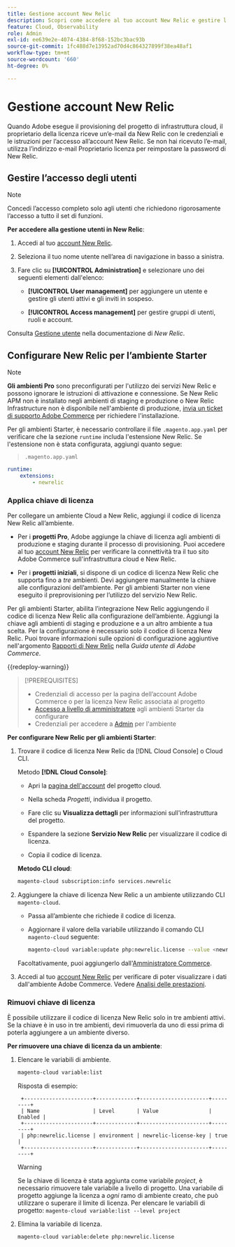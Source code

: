 ```yaml
---
title: Gestione account New Relic
description: Scopri come accedere al tuo account New Relic e gestire l’accesso, le integrazioni e l’utilizzo degli strumenti per il progetto Adobe Commerce on Cloud Infrastructure.
feature: Cloud, Observability
role: Admin
exl-id: ee639e2e-4074-4384-8f68-152bc3bac93b
source-git-commit: 1fc488d7e13952ad70d4c864327899f38ea48af1
workflow-type: tm+mt
source-wordcount: '660'
ht-degree: 0%

---
```


# Gestione account New Relic

Quando Adobe esegue il provisioning del progetto di infrastruttura cloud, il proprietario della licenza riceve un’e-mail da New Relic con le credenziali e le istruzioni per l’accesso all’account New Relic. Se non hai ricevuto l’e-mail, utilizza l’indirizzo e-mail Proprietario licenza per reimpostare la password di New Relic.

## Gestire l’accesso degli utenti

>[!NOTE]
>
>Concedi l’accesso completo solo agli utenti che richiedono rigorosamente l’accesso a tutto il set di funzioni.

**Per accedere alla gestione utenti in New Relic**:

1. Accedi al tuo [account New Relic](https://login.newrelic.com/login).

1. Seleziona il tuo nome utente nell’area di navigazione in basso a sinistra.

1. Fare clic su **[!UICONTROL Administration]** e selezionare uno dei seguenti elementi dall&#39;elenco:

   - **[!UICONTROL User management]** per aggiungere un utente e gestire gli utenti attivi e gli inviti in sospeso.

   - **[!UICONTROL Access management]** per gestire gruppi di utenti, ruoli e account.

Consulta [Gestione utente](https://docs.newrelic.com/docs/accounts/accounts-billing/new-relic-one-user-management/user-management-ui-and-tasks/) nella documentazione di _New Relic_.

## Configurare New Relic per l’ambiente Starter

>[!NOTE]
>
>**Gli ambienti Pro** sono preconfigurati per l&#39;utilizzo dei servizi New Relic e possono ignorare le istruzioni di attivazione e connessione. Se New Relic APM non è installato negli ambienti di staging e produzione o New Relic Infrastructure non è disponibile nell&#39;ambiente di produzione, [invia un ticket di supporto Adobe Commerce](https://experienceleague.adobe.com/docs/commerce-knowledge-base/kb/help-center-guide/magento-help-center-user-guide.html#submit-ticket) per richiedere l&#39;installazione.

Per gli ambienti Starter, è necessario controllare il file `.magento.app.yaml` per verificare che la sezione `runtime` includa l&#39;estensione New Relic. Se l&#39;estensione non è stata configurata, aggiungi quanto segue:

> `.magento.app.yaml`

```yaml
runtime:
    extensions:
        - newrelic
```

### Applica chiave di licenza

Per collegare un ambiente Cloud a New Relic, aggiungi il codice di licenza New Relic all’ambiente.

- Per i **progetti Pro**, Adobe aggiunge la chiave di licenza agli ambienti di produzione e staging durante il processo di provisioning. Puoi accedere al tuo [account New Relic](https://login.newrelic.com/login) per verificare la connettività tra il tuo sito Adobe Commerce sull&#39;infrastruttura cloud e New Relic.

- Per i **progetti iniziali**, si dispone di un codice di licenza New Relic che supporta fino a _tre_ ambienti. Devi aggiungere manualmente la chiave alle configurazioni dell’ambiente. Per gli ambienti Starter non viene eseguito il preprovisioning per l’utilizzo del servizio New Relic.

Per gli ambienti Starter, abilita l’integrazione New Relic aggiungendo il codice di licenza New Relic alla configurazione dell’ambiente. Aggiungi la chiave agli ambienti di staging e produzione e a un altro ambiente a tua scelta. Per la configurazione è necessario solo il codice di licenza New Relic. Puoi trovare informazioni sulle opzioni di configurazione aggiuntive nell&#39;argomento [Rapporti di New Relic](https://experienceleague.adobe.com/docs/commerce-admin/config/general/new-relic-reporting.html) nella _Guida utente di Adobe Commerce_.

{{redeploy-warning}}

>[!PREREQUISITES]
>
>- Credenziali di accesso per la pagina dell’account Adobe Commerce o per la licenza New Relic associata al progetto
>- [Accesso a livello di amministratore](../project/user-access.md) agli ambienti Starter da configurare
>- Credenziali per accedere a [Admin](https://experienceleague.adobe.com/docs/commerce-admin/systems/user-accounts/permissions.html) per l&#39;ambiente

**Per configurare New Relic per gli ambienti Starter**:

1. Trovare il codice di licenza New Relic da [!DNL Cloud Console] o Cloud CLI.

   Metodo **[!DNL Cloud Console]**:

   - Apri la [pagina dell&#39;account](https://accounts.magento.cloud/user) del progetto cloud.

   - Nella scheda _Progetti_, individua il progetto.

   - Fare clic su **Visualizza dettagli** per informazioni sull&#39;infrastruttura del progetto.

   - Espandere la sezione **Servizio New Relic** per visualizzare il codice di licenza.

   - Copia il codice di licenza.

   **Metodo CLI cloud**:

   ```bash
   magento-cloud subscription:info services.newrelic
   ```

1. Aggiungere la chiave di licenza New Relic a un ambiente utilizzando CLI `magento-cloud`.

   - Passa all’ambiente che richiede il codice di licenza.
   - Aggiornare il valore della variabile utilizzando il comando CLI `magento-cloud` seguente:

     ```bash
     magento-cloud variable:update php:newrelic.license --value <newrelic-license-key>
     ```

   Facoltativamente, puoi aggiungerlo dall&#39;[Amministratore Commerce](https://experienceleague.adobe.com/docs/commerce-admin/start/reporting/new-relic-reporting.html#step-3%3A-configure-your-store).

1. Accedi al tuo [account New Relic](https://login.newrelic.com/login) per verificare di poter visualizzare i dati dall&#39;ambiente Adobe Commerce. Vedere [Analisi delle prestazioni](investigate-performance.md).

### Rimuovi chiave di licenza

È possibile utilizzare il codice di licenza New Relic solo in tre ambienti attivi. Se la chiave è in uso in tre ambienti, devi rimuoverla da uno di essi prima di poterla aggiungere a un ambiente diverso.

**Per rimuovere una chiave di licenza da un ambiente**:

1. Elencare le variabili di ambiente.

   ```bash
   magento-cloud variable:list
   ```

   Risposta di esempio:

   ```
    +----------------------+-------------+----------------------+---------+
    | Name                 | Level       | Value                | Enabled |
    +----------------------+-------------+----------------------+---------+
    | php:newrelic.license | environment | newrelic-license-key | true    |
    +----------------------+-------------+----------------------+---------+
   ```

   >[!WARNING]
   >
   >Se la chiave di licenza è stata aggiunta come variabile _project_, è necessario rimuovere tale variabile a livello di progetto. Una variabile di progetto aggiunge la licenza a _ogni_ ramo di ambiente creato, che può utilizzare o superare il limite di licenza. Per elencare le variabili di progetto: `magento-cloud variable:list --level project`

1. Elimina la variabile di licenza.

   ```bash
   magento-cloud variable:delete php:newrelic.license
   ```
